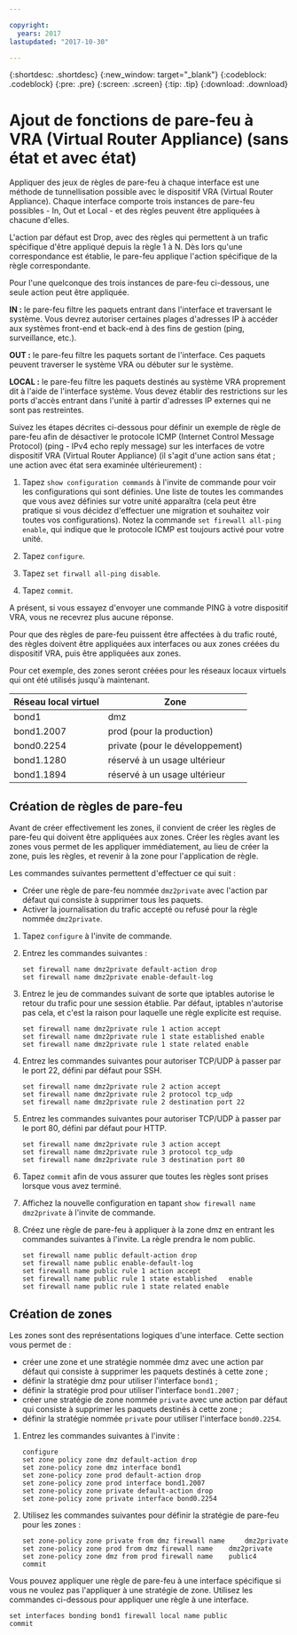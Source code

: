 ```yaml
---

copyright:
  years: 2017
lastupdated: "2017-10-30"

---
```


{:shortdesc: .shortdesc}
{:new_window: target="_blank"}
{:codeblock: .codeblock}
{:pre: .pre}
{:screen: .screen}
{:tip: .tip}
{:download: .download}

# Ajout de fonctions de pare-feu à VRA (Virtual Router Appliance) (sans état et avec état)
Appliquer des jeux de règles de pare-feu à chaque interface est une méthode de tunnellisation possible avec le dispositif VRA (Virtual Router Appliance). Chaque interface comporte trois instances de pare-feu possibles - In, Out et Local - et des règles peuvent être appliquées à chacune d'elles. 

L'action par défaut est Drop, avec des règles qui permettent à un trafic spécifique d'être appliqué depuis la règle 1 à N. Dès lors qu'une correspondance est établie, le pare-feu applique l'action spécifique de la règle correspondante.

Pour l'une quelconque des trois instances de pare-feu ci-dessous, une seule action peut être appliquée.

**IN :** le pare-feu filtre les paquets entrant dans l'interface et traversant le système. Vous devrez autoriser certaines plages d'adresses IP à accéder aux systèmes front-end et back-end à des fins de gestion (ping, surveillance, etc.).

**OUT :** le pare-feu filtre les paquets sortant de l'interface. Ces paquets peuvent traverser le système VRA ou débuter sur le système.

**LOCAL :** le pare-feu filtre les paquets destinés au système VRA proprement dit à l'aide de l'interface système. Vous devez établir des restrictions sur les ports d'accès entrant dans l'unité à partir d'adresses IP externes qui ne sont pas restreintes.

Suivez les étapes décrites ci-dessous pour définir un exemple de règle de pare-feu afin de désactiver le protocole ICMP (Internet Control Message Protocol) (ping - IPv4 echo reply message) sur les interfaces de votre dispositif VRA (Virtual Router Appliance) (il s'agit d'une action sans état ; une action avec état sera examinée ultérieurement) :

1. Tapez `show configuration commands` à l'invite de commande pour voir les configurations qui sont définies. Une liste de toutes les commandes que vous avez définies sur votre unité apparaîtra (cela peut être pratique si vous décidez d'effectuer une migration et souhaitez voir toutes vos configurations). Notez la commande `set firewall all-ping enable`, qui indique que le protocole ICMP est toujours activé pour votre unité.

2. Tapez `configure`.

3. Tapez `set firwall all-ping disable`.

4. Tapez `commit`.

A présent, si vous essayez d'envoyer une commande PING à votre dispositif VRA, vous ne recevrez plus aucune réponse.

Pour que des règles de pare-feu puissent être affectées à du trafic routé, des règles doivent être appliquées aux interfaces ou aux zones créées du dispositif VRA, puis être appliquées aux zones.

Pour cet exemple, des zones seront créées pour les réseaux locaux virtuels qui ont été utilisés jusqu'à maintenant.

 Réseau local virtuel | Zone 
 ---- | ---- 
bond1 | dmz
bond1.2007 | prod (pour la production)
bond0.2254 | private (pour le développement)
bond1.1280 | réservé à un usage ultérieur
bond1.1894 | réservé à un usage ultérieur

## Création de règles de pare-feu
Avant de créer effectivement les zones, il convient de créer les règles de pare-feu qui doivent être appliquées aux zones. Créer les règles avant les zones vous permet de les appliquer immédiatement, au lieu de créer la zone, puis les règles, et revenir à la zone pour l'application de règle.

Les commandes suivantes permettent d'effectuer ce qui suit :

* Créer une règle de pare-feu nommée `dmz2private` avec l'action par défaut qui consiste à supprimer tous les paquets.
* Activer la journalisation du trafic accepté ou refusé pour la règle nommée `dmz2private`.

1. Tapez `configure` à l'invite de commande.

2. Entrez les commandes suivantes :

	~~~
	set firewall name dmz2private default-action drop
	set firewall name dmz2private enable-default-log
	~~~

3. Entrez le jeu de commandes suivant de sorte que iptables autorise le retour du trafic pour une session établie. Par défaut, iptables n'autorise pas cela, et c'est la raison pour laquelle une règle explicite est requise.

	~~~
	set firewall name dmz2private rule 1 action accept
	set firewall name dmz2private rule 1 state established enable
	set firewall name dmz2private rule 1 state related enable
	~~~

4. Entrez les commandes suivantes pour autoriser TCP/UDP à passer par le port 22, défini par défaut pour SSH.
	
	~~~
	set firewall name dmz2private rule 2 action accept
	set firewall name dmz2private rule 2 protocol tcp_udp
	set firewall name dmz2private rule 2 destination port 22
	~~~

5. Entrez les commandes suivantes pour autoriser TCP/UDP à passer par le port 80, défini par défaut pour HTTP.

	~~~
	set firewall name dmz2private rule 3 action accept
	set firewall name dmz2private rule 3 protocol tcp_udp
	set firewall name dmz2private rule 3 destination port 80
	~~~

6. Tapez `commit` afin de vous assurer que toutes les règles sont prises lorsque vous avez terminé.

7. Affichez la nouvelle configuration en tapant `show firewall name dmz2private` à l'invite de commande.

8. Créez une règle de pare-feu à appliquer à la zone dmz en entrant les commandes suivantes à l'invite. La règle prendra le nom public. 

	~~~
	set firewall name public default-action drop
	set firewall name public enable-default-log
	set firewall name public rule 1 action accept
	set firewall name public rule 1 state established 	enable
	set firewall name public rule 1 state related enable
	~~~
	
## Création de zones

Les zones sont des représentations logiques d'une interface. Cette section vous permet de :

* créer une zone et une stratégie nommée dmz avec une action par défaut qui consiste à supprimer les paquets destinés à cette zone ;
* définir la stratégie dmz pour utiliser l'interface `bond1` ;
* définir la stratégie prod pour utiliser l'interface `bond1.2007` ;
* créer une stratégie de zone nommée `private` avec une action par défaut qui consiste à supprimer les paquets destinés à cette zone ;
* définir la stratégie nommée `private` pour utiliser l'interface `bond0.2254`.

1. Entrez les commandes suivantes à l'invite :

	~~~
	configure
	set zone policy zone dmz default-action drop
	set zone-policy zone dmz interface bond1
	set zone-policy zone prod default-action drop
	set zone-policy zone prod interface bond1.2007
	set zone-policy zone private default-action drop
	set zone-policy zone private interface bond0.2254
	~~~
	
2. Utilisez les commandes suivantes pour définir la stratégie de pare-feu pour les zones :

	~~~
	set zone-policy zone private from dmz firewall name 	dmz2private
	set zone-policy zone prod from dmz firewall name 	dmz2private
	set zone-policy zone dmz from prod firewall name 	public4
	commit
	~~~
	
Vous pouvez appliquer une règle de pare-feu à une interface spécifique si vous ne voulez pas l'appliquer à une stratégie de zone. Utilisez les commandes ci-dessous pour appliquer une règle à une interface.

~~~
set interfaces bonding bond1 firewall local name public
commit
~~~
